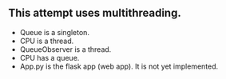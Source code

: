 ## This attempt uses multithreading.

- Queue is a singleton.
- CPU is a thread.
- QueueObserver is a thread.
- CPU has a queue. 
- App.py is the flask app (web app). It is not yet implemented.